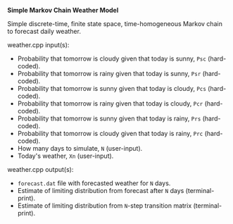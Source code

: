**Simple Markov Chain Weather Model**

Simple discrete-time, finite state space, time-homogeneous Markov chain to forecast daily weather.

weather.cpp input(s):
   - Probability that tomorrow is cloudy given that today is sunny, `Psc` (hard-coded).
   - Probability that tomorrow is rainy given that today is sunny, `Psr` (hard-coded).
   - Probability that tomorrow is sunny given that today is cloudy, `Pcs` (hard-coded).
   - Probability that tomorrow is rainy given that today is cloudy, `Pcr` (hard-coded).
   - Probability that tomorrow is sunny given that today is rainy, `Prs` (hard-coded).
   - Probability that tomorrow is cloudy given that today is rainy, `Prc` (hard-coded).
   - How many days to simulate, `N` (user-input).
   - Today's weather, `Xn` (user-input).

weather.cpp output(s):
   - `forecast.dat` file with forecasted weather for `N` days.
   - Estimate of limiting distribution from forecast after `N` days (terminal-print).
   - Estimate of limiting distribution from `N`-step transition matrix (terminal-print).
